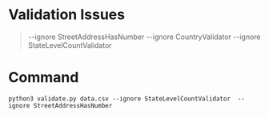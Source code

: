 # Validation Issues
> --ignore StreetAddressHasNumber 
> --ignore CountryValidator 
> --ignore StateLevelCountValidator

# Command
```
python3 validate.py data.csv --ignore StateLevelCountValidator  --ignore StreetAddressHasNumber
```
